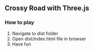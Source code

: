 ## Crossy Road with Three.js

### How to play

1. Navigate to dist folder
2. Open dist/index.html file in browser
3. Have fun
